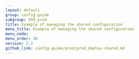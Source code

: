 ```yaml
---
layout: default
group: config-guide
subgroup: 999_prod
title: Example of managing the shared configuration
menu_title: Example of managing the shared configuration
menu_node: 
menu_order: 30
version: 2.2
github_link: config-guide/prod/prod_deploy-shared.md
---
```


